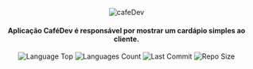 <div  align="center">
  
![cafeDev](https://user-images.githubusercontent.com/73259410/129281017-73341d7f-27b8-4b20-b047-9937376df5c2.png)

<h4>Aplicação CaféDev é responsável por mostrar um cardápio simples ao cliente.</h4>
  
<p>
<img alt="Language Top" src="https://img.shields.io/github/languages/top/tamirespatrocinio/CafeDev">
<img alt="Languages Count" src="https://img.shields.io/github/languages/count/tamirespatrocinio/CafeDev">
<img alt="Last Commit" src="https://img.shields.io/github/last-commit/tamirespatrocinio/CafeDev">
<img alt="Repo Size" src="https://img.shields.io/github/repo-size/tamirespatrocinio/CafeDev">
</p>
</div>
